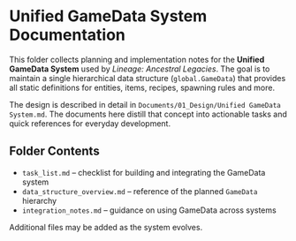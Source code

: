 # Unified GameData System Documentation

This folder collects planning and implementation notes for the **Unified GameData System** used by *Lineage: Ancestral Legacies*. The goal is to maintain a single hierarchical data structure (`global.GameData`) that provides all static definitions for entities, items, recipes, spawning rules and more.

The design is described in detail in `Documents/01_Design/Unified GameData System.md`. The documents here distill that concept into actionable tasks and quick references for everyday development.

## Folder Contents

- `task_list.md` – checklist for building and integrating the GameData system
- `data_structure_overview.md` – reference of the planned `GameData` hierarchy
- `integration_notes.md` – guidance on using GameData across systems

Additional files may be added as the system evolves.

